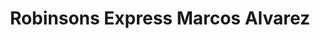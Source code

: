 ---
title: "Robinsons Express Marcos Alvarez"
url: /las-pinas/robinsons-express-marcos-alvarez/
shop: mall
---